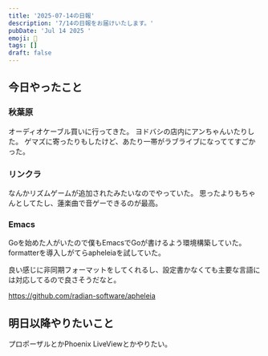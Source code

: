 ```yaml
---
title: '2025-07-14の日報'
description: '7/14の日報をお届けいたします。'
pubDate: 'Jul 14 2025 '
emoji: 🦊
tags: []
draft: false
---
```


## 今日やったこと

### 秋葉原

オーディオケーブル買いに行ってきた。 ヨドバシの店内にアンちゃんいたりした。
ゲマズに寄ったりもしたけど、あたり一帯がラブライブになっててすごかった。

### リンクラ

なんかリズムゲームが追加されたみたいなのでやっていた。
思ったよりもちゃんとしてたし、蓮楽曲で音ゲーできるのが最高。

### Emacs

Goを始めた人がいたので僕もEmacsでGoが書けるよう環境構築していた。
formatterを導入しがてらapheleiaを試していた。

良い感じに非同期フォーマットをしてくれるし、設定書かなくても主要な言語には対応してるので良さそうだなと。

https://github.com/radian-software/apheleia

## 明日以降やりたいこと

プロポーザルとかPhoenix LiveViewとかやりたい。
